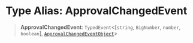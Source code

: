 # Type Alias: ApprovalChangedEvent

> **ApprovalChangedEvent**: `TypedEvent`\<\[`string`, `BigNumber`, `number`, `boolean`\], [`ApprovalChangedEventObject`](../interfaces/ApprovalChangedEventObject.md)\>
